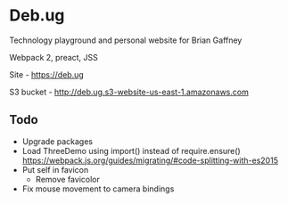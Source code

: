# Deb.ug

Technology playground and personal website for Brian Gaffney

Webpack 2, preact, JSS

Site - https://deb.ug

S3 bucket - http://deb.ug.s3-website-us-east-1.amazonaws.com

## Todo
* Upgrade packages
* Load ThreeDemo using import() instead of require.ensure()
	https://webpack.js.org/guides/migrating/#code-splitting-with-es2015
* Put self in favicon
	* Remove favicolor
* Fix mouse movement to camera bindings